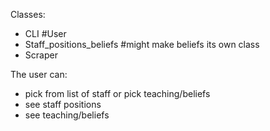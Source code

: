 Classes:
- CLI #User
- Staff_positions_beliefs #might make beliefs its own class
- Scraper

The user can:
- pick from list of staff or pick teaching/beliefs
- see staff positions
- see teaching/beliefs